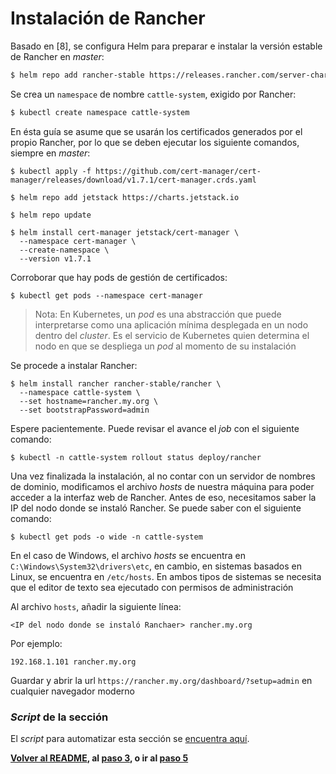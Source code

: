 # Instalación de Rancher

Basado en [8], se configura Helm para preparar e instalar la versión estable de Rancher en _master_:

```bash
$ helm repo add rancher-stable https://releases.rancher.com/server-charts/stable
```

Se crea un `namespace` de nombre `cattle-system`, exigido por Rancher:

```bash
$ kubectl create namespace cattle-system
```

En ésta guía se asume que se usarán los certificados generados por el propio Rancher, por lo que se deben ejecutar los siguiente comandos, siempre en _master_:

```
$ kubectl apply -f https://github.com/cert-manager/cert-manager/releases/download/v1.7.1/cert-manager.crds.yaml

$ helm repo add jetstack https://charts.jetstack.io

$ helm repo update

$ helm install cert-manager jetstack/cert-manager \
  --namespace cert-manager \
  --create-namespace \
  --version v1.7.1
```

Corroborar que hay pods de gestión de certificados:

```
$ kubectl get pods --namespace cert-manager
```

> Nota: En Kubernetes, un _pod_ es una abstracción que puede interpretarse como una aplicación mínima desplegada en un nodo dentro del _cluster_. Es el servicio de Kubernetes quien determina el nodo en que se despliega un _pod_ al momento de su instalación

Se procede a instalar Rancher:

```
$ helm install rancher rancher-stable/rancher \
  --namespace cattle-system \
  --set hostname=rancher.my.org \
  --set bootstrapPassword=admin
```

Espere pacientemente. Puede revisar el avance el _job_ con el siguiente comando:

```
$ kubectl -n cattle-system rollout status deploy/rancher
```

Una vez finalizada la instalación, al no contar con un servidor de nombres de dominio, modificamos el archivo _hosts_ de nuestra máquina para poder acceder a la interfaz web de Rancher. Antes de eso, necesitamos saber la IP del nodo donde se instaló Rancher. Se puede saber con el siguiente comando:

```
$ kubectl get pods -o wide -n cattle-system
```

En el caso de Windows, el archivo _hosts_ se encuentra en `C:\Windows\System32\drivers\etc`, en cambio, en sistemas basados en Linux, se encuentra en `/etc/hosts`. En ambos tipos de sistemas se necesita que el editor de texto sea ejecutado con permisos de administración

Al archivo `hosts`, añadir la siguiente línea:

```
<IP del nodo donde se instaló Ranchaer> rancher.my.org
```

Por ejemplo:

```
192.168.1.101 rancher.my.org
```

Guardar y abrir la url `https://rancher.my.org/dashboard/?setup=admin` en cualquier navegador moderno

### _Script_ de la sección

El _script_ para automatizar esta sección se [encuentra aquí](/scripts/instalacion_rancher.sh).

**[Volver al README](/README.md), al [paso 3](/Anexo01_03_CreacionCluster.md), o ir al [paso 5](/Anexo01_05_ConfiguracionRancher.md)**
